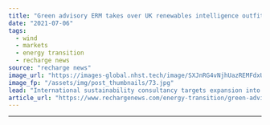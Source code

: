 ```yaml
---
title: "Green advisory ERM takes over UK renewables intelligence outfit RCG"
date: "2021-07-06"
tags: 
  - wind
  - markets
  - energy transition
  - recharge news
source: "recharge news"
image_url: "https://images-global.nhst.tech/image/SXJnRG4vNjhUazREMFdxUUsxdUV3T0ZDK043Q1RPc3JuNHhFUFEyZFJtQT0=/nhst/binary/bad5fb0fb9eebd6e4065de01dbabcad6"
image_fp: "/assets/img/post_thumbnails/73.jpg"
lead: "International sustainability consultancy targets expansion into 'entire lifecycle' clean-energy project development services with takeover"
article_url: "https://www.rechargenews.com/energy-transition/green-advisory-erm-takes-over-uk-renewables-intelligence-outfit-rcg/2-1-1036038"
---
```


---

